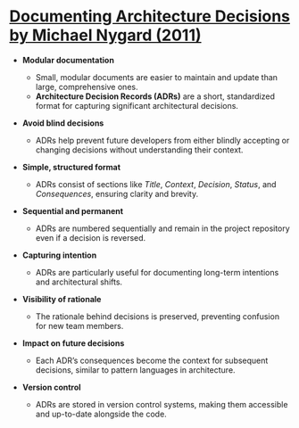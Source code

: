 # [Documenting Architecture Decisions by Michael Nygard (2011)](https://cognitect.com/blog/2011/11/15/documenting-architecture-decisions)

- **Modular documentation**

  - Small, modular documents are easier to maintain and update than large, comprehensive ones.
  - **Architecture Decision Records (ADRs)** are a short, standardized format for capturing significant architectural decisions.

- **Avoid blind decisions**

  - ADRs help prevent future developers from either blindly accepting or changing decisions without understanding their context.

- **Simple, structured format**

  - ADRs consist of sections like _Title_, _Context_, _Decision_, _Status_, and _Consequences_, ensuring clarity and brevity.

- **Sequential and permanent**

  - ADRs are numbered sequentially and remain in the project repository even if a decision is reversed.

- **Capturing intention**

  - ADRs are particularly useful for documenting long-term intentions and architectural shifts.

- **Visibility of rationale**

  - The rationale behind decisions is preserved, preventing confusion for new team members.

- **Impact on future decisions**

  - Each ADR’s consequences become the context for subsequent decisions, similar to pattern languages in architecture.

- **Version control**

  - ADRs are stored in version control systems, making them accessible and up-to-date alongside the code.
